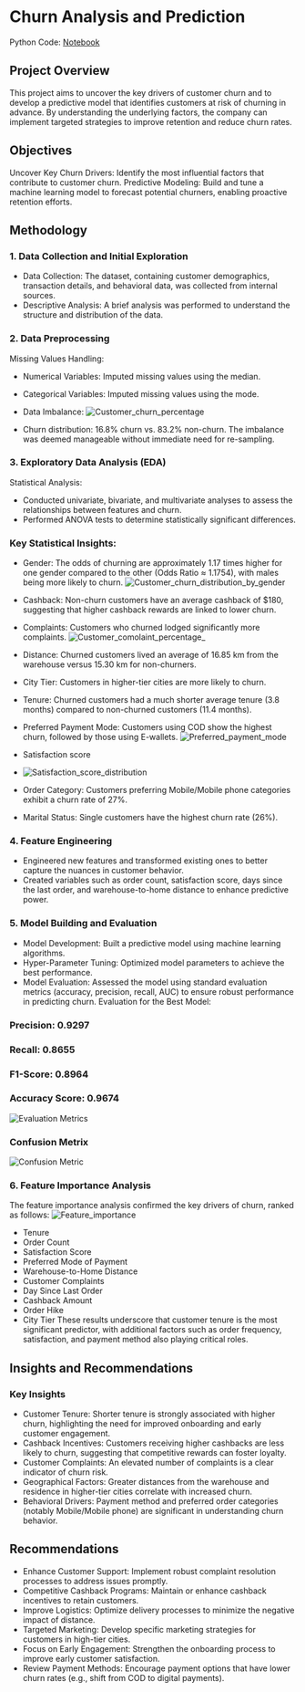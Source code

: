 # Churn Analysis and Prediction

Python Code: <a href = 'https://github.com/Sammycruz007/E--Customer-Churn-Analysis-and-Prediction/blob/main/E-commerce%20Customer%20Churn%20Prediction%20(1).ipynb'>Notebook</a>
## Project Overview
This project aims to uncover the key drivers of customer churn and to develop a predictive model that identifies customers at risk of churning in advance. By understanding the underlying factors, the company can implement targeted strategies to improve retention and reduce churn rates.

## Objectives
Uncover Key Churn Drivers: Identify the most influential factors that contribute to customer churn.
Predictive Modeling: Build and tune a machine learning model to forecast potential churners, enabling proactive retention efforts.

## Methodology
### 1. Data Collection and Initial Exploration
- Data Collection: The dataset, containing customer demographics, transaction details, and behavioral data, was collected from internal sources.
- Descriptive Analysis: A brief analysis was performed to understand the structure and distribution of the data.
### 2. Data Preprocessing
Missing Values Handling:
- Numerical Variables: Imputed missing values using the median.
- Categorical Variables: Imputed missing values using the mode.
- Data Imbalance:
  ![Customer_churn_percentage](https://github.com/user-attachments/assets/21907978-9121-44e5-86c8-ced2c359d862)

- Churn distribution: 16.8% churn vs. 83.2% non-churn.
The imbalance was deemed manageable without immediate need for re-sampling.
### 3. Exploratory Data Analysis (EDA)
Statistical Analysis:
- Conducted univariate, bivariate, and multivariate analyses to assess the relationships between features and churn.
- Performed ANOVA tests to determine statistically significant differences.
### Key Statistical Insights:
- Gender: The odds of churning are approximately 1.17 times higher for one gender compared to the other (Odds Ratio ≈ 1.1754), with males being more likely to churn.
  ![Customer_churn_distribution_by_gender](https://github.com/user-attachments/assets/503957ac-3036-4f60-9a67-45e199c28f05)


- Cashback: Non-churn customers have an average cashback of $180, suggesting that higher cashback rewards are linked to lower churn.
- Complaints: Customers who churned lodged significantly more complaints.
  ![Customer_comolaint_percentage_](https://github.com/user-attachments/assets/e90e1963-a8a5-4afe-84e7-c54969d7d3f8)

- Distance: Churned customers lived an average of 16.85 km from the warehouse versus 15.30 km for non-churners.
- City Tier: Customers in higher-tier cities are more likely to churn.
- Tenure: Churned customers had a much shorter average tenure (3.8 months) compared to non-churned customers (11.4 months).
- Preferred Payment Mode: Customers using COD show the highest churn, followed by those using E-wallets.
  ![Preferred_payment_mode](https://github.com/user-attachments/assets/7d3f053b-bbde-49e6-bd27-7b259f2ecd2d)
- Satisfaction score
- ![Satisfaction_score_distribution](https://github.com/user-attachments/assets/15c018ec-6354-439a-a8b4-e167521a5823)

- Order Category: Customers preferring Mobile/Mobile phone categories exhibit a churn rate of 27%.
- Marital Status: Single customers have the highest churn rate (26%).
### 4. Feature Engineering
- Engineered new features and transformed existing ones to better capture the nuances in customer behavior.
- Created variables such as order count, satisfaction score, days since the last order, and warehouse-to-home distance to enhance predictive power.
### 5. Model Building and Evaluation
- Model Development: Built a predictive model using machine learning algorithms.
- Hyper-Parameter Tuning: Optimized model parameters to achieve the best performance.
- Model Evaluation: Assessed the model using standard evaluation metrics (accuracy, precision, recall, AUC) to ensure robust performance in predicting churn.
  Evaluation for the Best Model:
### Precision: 0.9297
###  Recall: 0.8655
### F1-Score: 0.8964
###  Accuracy Score: 0.9674

![Evaluation Metrics](https://github.com/user-attachments/assets/b9ee516b-e752-4298-b329-affcb33441c4)

### Confusion Metrix
![Confusion Metric](https://github.com/user-attachments/assets/528fa62e-0f5b-425a-879d-ac5c54f1a0dc)



### 6. Feature Importance Analysis
The feature importance analysis confirmed the key drivers of churn, ranked as follows:
![Feature_importance](https://github.com/user-attachments/assets/c1c10f97-6524-4e38-8e97-94097fdbba86)



- Tenure
- Order Count
- Satisfaction Score
- Preferred Mode of Payment
- Warehouse-to-Home Distance
- Customer Complaints
- Day Since Last Order
- Cashback Amount
- Order Hike
- City Tier
These results underscore that customer tenure is the most significant predictor, with additional factors such as order frequency, satisfaction, and payment method also playing critical roles.

## Insights and Recommendations
### Key Insights
- Customer Tenure: Shorter tenure is strongly associated with higher churn, highlighting the need for improved onboarding and early customer engagement.
- Cashback Incentives: Customers receiving higher cashbacks are less likely to churn, suggesting that competitive rewards can foster loyalty.
- Customer Complaints: An elevated number of complaints is a clear indicator of churn risk.
- Geographical Factors: Greater distances from the warehouse and residence in higher-tier cities correlate with increased churn.
- Behavioral Drivers: Payment method and preferred order categories (notably Mobile/Mobile phone) are significant in understanding churn behavior.

## Recommendations
- Enhance Customer Support: Implement robust complaint resolution processes to address issues promptly.
- Competitive Cashback Programs: Maintain or enhance cashback incentives to retain customers.
- Improve Logistics: Optimize delivery processes to minimize the negative impact of distance.
- Targeted Marketing: Develop specific marketing strategies for customers in high-tier cities.
- Focus on Early Engagement: Strengthen the onboarding process to improve early customer satisfaction.
- Review Payment Methods: Encourage payment options that have lower churn rates (e.g., shift from COD to digital payments).
